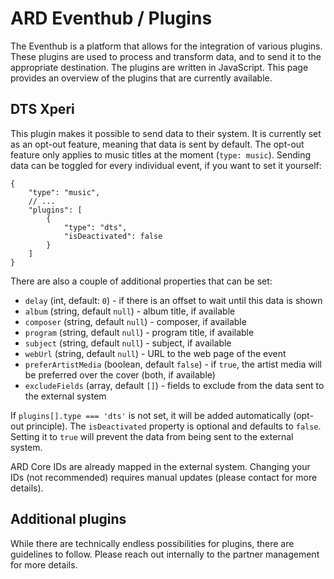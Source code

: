 # ARD Eventhub / Plugins

The Eventhub is a platform that allows for the integration of various plugins. These plugins are used to process and transform data, and to send it to the appropriate destination. The plugins are written in JavaScript. This page provides an overview of the plugins that are currently available.

## DTS Xperi

This plugin makes it possible to send data to their system. It is currently set as an opt-out feature, meaning that data is sent by default. The opt-out feature only applies to music titles at the moment (`type: music`). Sending data can be toggled for every individual event, if you want to set it yourself:

```json5
{
	"type": "music",
	// ...
	"plugins": [
		{
			"type": "dts",
			"isDeactivated": false
		}
	]
}
```

There are also a couple of additional properties that can be set:

- `delay` (int, default: `0`) - if there is an offset to wait until this data is shown
- `album` (string, default `null`) - album title, if available
- `composer` (string, default `null`) - composer, if available
- `program` (string, default `null`) - program title, if available
- `subject` (string, default `null`) - subject, if available
- `webUrl` (string, default `null`) - URL to the web page of the event
- `preferArtistMedia` (boolean, default `false`) - if `true`, the artist media will be preferred over the cover (both, if available)
- `excludeFields` (array, default `[]`) - fields to exclude from the data sent to the external system

If `plugins[].type === 'dts'` is not set, it will be added automatically (opt-out principle). The `isDeactivated` property is optional and defaults to `false`. Setting it to `true` will prevent the data from being sent to the external system.

ARD Core IDs are already mapped in the external system. Changing your IDs (not recommended) requires manual updates (please contact for more details).

## Additional plugins

While there are technically endless possibilities for plugins, there are guidelines to follow. Please reach out internally to the partner management for more details.
